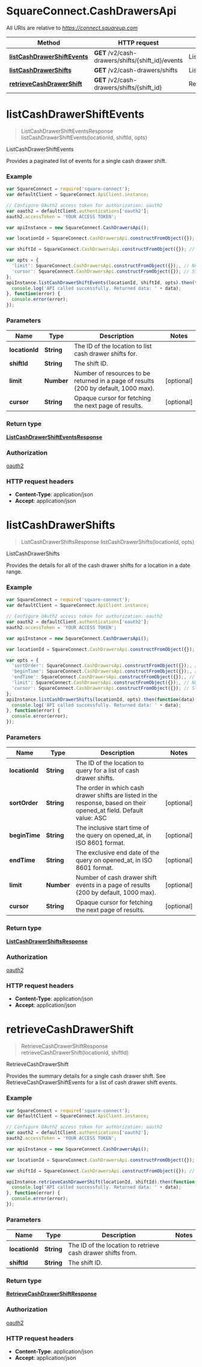 # SquareConnect.CashDrawersApi

All URIs are relative to *https://connect.squareup.com*

Method | HTTP request | Description
------------- | ------------- | -------------
[**listCashDrawerShiftEvents**](CashDrawersApi.md#listCashDrawerShiftEvents) | **GET** /v2/cash-drawers/shifts/{shift_id}/events | ListCashDrawerShiftEvents
[**listCashDrawerShifts**](CashDrawersApi.md#listCashDrawerShifts) | **GET** /v2/cash-drawers/shifts | ListCashDrawerShifts
[**retrieveCashDrawerShift**](CashDrawersApi.md#retrieveCashDrawerShift) | **GET** /v2/cash-drawers/shifts/{shift_id} | RetrieveCashDrawerShift


<a name="listCashDrawerShiftEvents"></a>
# **listCashDrawerShiftEvents**
> ListCashDrawerShiftEventsResponse listCashDrawerShiftEvents(locationId, shiftId, opts)

ListCashDrawerShiftEvents

Provides a paginated list of events for a single cash drawer shift.

### Example
```javascript
var SquareConnect = require('square-connect');
var defaultClient = SquareConnect.ApiClient.instance;

// Configure OAuth2 access token for authorization: oauth2
var oauth2 = defaultClient.authentications['oauth2'];
oauth2.accessToken = 'YOUR ACCESS TOKEN';

var apiInstance = new SquareConnect.CashDrawersApi();

var locationId = SquareConnect.CashDrawersApi.constructFromObject({}); // String | The ID of the location to list cash drawer shifts for.

var shiftId = SquareConnect.CashDrawersApi.constructFromObject({}); // String | The shift ID.

var opts = { 
  'limit': SquareConnect.CashDrawersApi.constructFromObject({});, // Number | Number of resources to be returned in a page of results (200 by default, 1000 max).
  'cursor': SquareConnect.CashDrawersApi.constructFromObject({}); // String | Opaque cursor for fetching the next page of results.
};
apiInstance.listCashDrawerShiftEvents(locationId, shiftId, opts).then(function(data) {
  console.log('API called successfully. Returned data: ' + data);
}, function(error) {
  console.error(error);
});

```

### Parameters

Name | Type | Description  | Notes
------------- | ------------- | ------------- | -------------
 **locationId** | **String**| The ID of the location to list cash drawer shifts for. | 
 **shiftId** | **String**| The shift ID. | 
 **limit** | **Number**| Number of resources to be returned in a page of results (200 by default, 1000 max). | [optional] 
 **cursor** | **String**| Opaque cursor for fetching the next page of results. | [optional] 

### Return type

[**ListCashDrawerShiftEventsResponse**](ListCashDrawerShiftEventsResponse.md)

### Authorization

[oauth2](../README.md#oauth2)

### HTTP request headers

 - **Content-Type**: application/json
 - **Accept**: application/json

<a name="listCashDrawerShifts"></a>
# **listCashDrawerShifts**
> ListCashDrawerShiftsResponse listCashDrawerShifts(locationId, opts)

ListCashDrawerShifts

Provides the details for all of the cash drawer shifts for a location in a date range.

### Example
```javascript
var SquareConnect = require('square-connect');
var defaultClient = SquareConnect.ApiClient.instance;

// Configure OAuth2 access token for authorization: oauth2
var oauth2 = defaultClient.authentications['oauth2'];
oauth2.accessToken = 'YOUR ACCESS TOKEN';

var apiInstance = new SquareConnect.CashDrawersApi();

var locationId = SquareConnect.CashDrawersApi.constructFromObject({}); // String | The ID of the location to query for a list of cash drawer shifts.

var opts = { 
  'sortOrder': SquareConnect.CashDrawersApi.constructFromObject({});, // String | The order in which cash drawer shifts are listed in the response, based on their opened_at field. Default value: ASC
  'beginTime': SquareConnect.CashDrawersApi.constructFromObject({});, // String | The inclusive start time of the query on opened_at, in ISO 8601 format.
  'endTime': SquareConnect.CashDrawersApi.constructFromObject({});, // String | The exclusive end date of the query on opened_at, in ISO 8601 format.
  'limit': SquareConnect.CashDrawersApi.constructFromObject({});, // Number | Number of cash drawer shift events in a page of results (200 by default, 1000 max).
  'cursor': SquareConnect.CashDrawersApi.constructFromObject({}); // String | Opaque cursor for fetching the next page of results.
};
apiInstance.listCashDrawerShifts(locationId, opts).then(function(data) {
  console.log('API called successfully. Returned data: ' + data);
}, function(error) {
  console.error(error);
});

```

### Parameters

Name | Type | Description  | Notes
------------- | ------------- | ------------- | -------------
 **locationId** | **String**| The ID of the location to query for a list of cash drawer shifts. | 
 **sortOrder** | **String**| The order in which cash drawer shifts are listed in the response, based on their opened_at field. Default value: ASC | [optional] 
 **beginTime** | **String**| The inclusive start time of the query on opened_at, in ISO 8601 format. | [optional] 
 **endTime** | **String**| The exclusive end date of the query on opened_at, in ISO 8601 format. | [optional] 
 **limit** | **Number**| Number of cash drawer shift events in a page of results (200 by default, 1000 max). | [optional] 
 **cursor** | **String**| Opaque cursor for fetching the next page of results. | [optional] 

### Return type

[**ListCashDrawerShiftsResponse**](ListCashDrawerShiftsResponse.md)

### Authorization

[oauth2](../README.md#oauth2)

### HTTP request headers

 - **Content-Type**: application/json
 - **Accept**: application/json

<a name="retrieveCashDrawerShift"></a>
# **retrieveCashDrawerShift**
> RetrieveCashDrawerShiftResponse retrieveCashDrawerShift(locationId, shiftId)

RetrieveCashDrawerShift

Provides the summary details for a single cash drawer shift. See RetrieveCashDrawerShiftEvents for a list of cash drawer shift events.

### Example
```javascript
var SquareConnect = require('square-connect');
var defaultClient = SquareConnect.ApiClient.instance;

// Configure OAuth2 access token for authorization: oauth2
var oauth2 = defaultClient.authentications['oauth2'];
oauth2.accessToken = 'YOUR ACCESS TOKEN';

var apiInstance = new SquareConnect.CashDrawersApi();

var locationId = SquareConnect.CashDrawersApi.constructFromObject({}); // String | The ID of the location to retrieve cash drawer shifts from.

var shiftId = SquareConnect.CashDrawersApi.constructFromObject({}); // String | The shift ID.

apiInstance.retrieveCashDrawerShift(locationId, shiftId).then(function(data) {
  console.log('API called successfully. Returned data: ' + data);
}, function(error) {
  console.error(error);
});

```

### Parameters

Name | Type | Description  | Notes
------------- | ------------- | ------------- | -------------
 **locationId** | **String**| The ID of the location to retrieve cash drawer shifts from. | 
 **shiftId** | **String**| The shift ID. | 

### Return type

[**RetrieveCashDrawerShiftResponse**](RetrieveCashDrawerShiftResponse.md)

### Authorization

[oauth2](../README.md#oauth2)

### HTTP request headers

 - **Content-Type**: application/json
 - **Accept**: application/json

